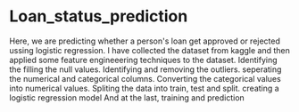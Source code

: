 # Loan_status_prediction

Here, we are predicting whether a person's loan get approved or rejected ussing logistic regression.
I have collected the dataset from kaggle and then applied some feature engineeering techniques to the dataset.
Identifying the filling the null values.
Identifying and removing the outliers.
seperating the numerical and categorical columns.
Converting the categorical values into numerical values.
Spliting the data into train, test and split.
creating a logistic regression model
And at the last, training and prediction
